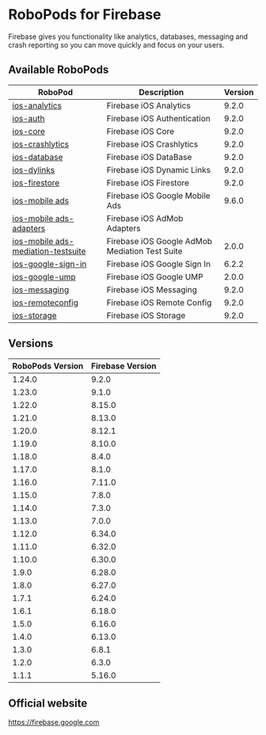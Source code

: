# RoboPods for Firebase

Firebase gives you functionality like analytics, databases, messaging and crash reporting so you can move quickly and focus on your users.

## Available RoboPods

| RoboPod                                                                          | Description                                    | Version |
|----------------------------------------------------------------------------------|------------------------------------------------|---------|
| [ios-analytics](ios-analytics/)                                                  | Firebase iOS Analytics                         | 9.2.0   |
| [ios-auth](ios-auth/)                                                            | Firebase iOS Authentication                    | 9.2.0   |
| [ios-core](ios-core/)                                                            | Firebase iOS Core                              | 9.2.0   |
| [ios-crashlytics](ios-crashlytics/)                                              | Firebase iOS Crashlytics                       | 9.2.0   |
| [ios-database](ios-database/)                                                    | Firebase iOS DataBase                          | 9.2.0   |
| [ios-dylinks](ios-dylinks/)                                                      | Firebase iOS Dynamic Links                     | 9.2.0   |
| [ios-firestore](ios-firestore/)                                                  | Firebase iOS Firestore                         | 9.2.0   |
| [ios-mobile ads](ios-google-mobile-ads/)                                         | Firebase iOS Google Mobile Ads                 | 9.6.0   |
| [ios-mobile ads-adapters](ios-google-mobile-ads-adapters/)                       | Firebase iOS AdMob Adapters                    |         |
| [ios-mobile ads-mediation-testsuite](ios-google-mobile-ads-mediation-testsuite/) | Firebase iOS Google AdMob Mediation Test Suite | 2.0.0   |
| [ios-google-sign-in](ios-google-sign-in/)                                        | Firebase iOS Google Sign In                    | 6.2.2   |
| [ios-google-ump](ios-google-ump/)                                                | Firebase iOS Google UMP                        | 2.0.0   |
| [ios-messaging](ios-messaging/)                                                  | Firebase iOS Messaging                         | 9.2.0   |
| [ios-remoteconfig](ios-remoteconfig/)                                            | Firebase iOS Remote Config                     | 9.2.0   |
| [ios-storage](ios-storage/)                                                      | Firebase iOS Storage                           | 9.2.0   |

## Versions

| RoboPods Version | Firebase Version |
|------------------|------------------|
| 1.24.0           | 9.2.0            |
| 1.23.0           | 9.1.0            |
| 1.22.0           | 8.15.0           |
| 1.21.0           | 8.13.0           |
| 1.20.0           | 8.12.1           |
| 1.19.0           | 8.10.0           |
| 1.18.0           | 8.4.0            |
| 1.17.0           | 8.1.0            |
| 1.16.0           | 7.11.0           |
| 1.15.0           | 7.8.0            |
| 1.14.0           | 7.3.0            |
| 1.13.0           | 7.0.0            |
| 1.12.0           | 6.34.0           |
| 1.11.0           | 6.32.0           |
| 1.10.0           | 6.30.0           |
| 1.9.0            | 6.28.0           |
| 1.8.0            | 6.27.0           |
| 1.7.1            | 6.24.0           |
| 1.6.1            | 6.18.0           |
| 1.5.0            | 6.16.0           |
| 1.4.0            | 6.13.0           |
| 1.3.0            | 6.8.1            |
| 1.2.0            | 6.3.0            |
| 1.1.1            | 5.16.0           |

## Official website

https://firebase.google.com